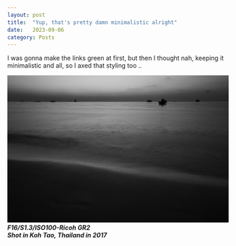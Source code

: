 ```yaml
---
layout: post
title:  "Yup, that's pretty damn minimalistic alright"
date:   2023-09-06
category: Posts
---
```



I was gonna make the links green at first, but then I thought nah, keeping it minimalistic and all, so I axed that styling too ..

![p1](../../img/2023-09-06_1.jpg)
***F16/S1.3/ISO100-Ricoh GR2  
Shot in Koh Tao, Thailand in 2017***